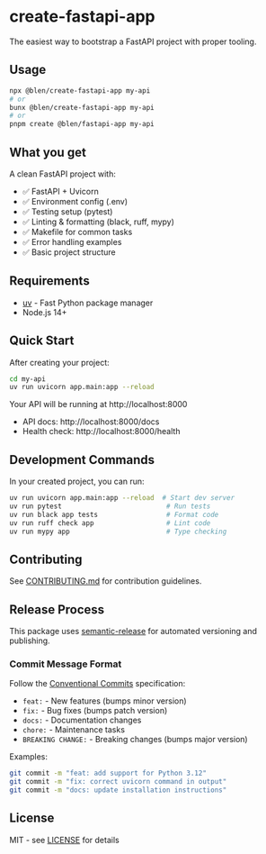 # create-fastapi-app

The easiest way to bootstrap a FastAPI project with proper tooling.

## Usage

```bash
npx @blen/create-fastapi-app my-api
# or
bunx @blen/create-fastapi-app my-api
# or
pnpm create @blen/fastapi-app my-api
```

## What you get

A clean FastAPI project with:
- ✅ FastAPI + Uvicorn
- ✅ Environment config (.env)
- ✅ Testing setup (pytest)
- ✅ Linting & formatting (black, ruff, mypy)
- ✅ Makefile for common tasks
- ✅ Error handling examples
- ✅ Basic project structure

## Requirements

- [uv](https://github.com/astral-sh/uv) - Fast Python package manager
- Node.js 14+

## Quick Start

After creating your project:

```bash
cd my-api
uv run uvicorn app.main:app --reload
```

Your API will be running at http://localhost:8000

- API docs: http://localhost:8000/docs
- Health check: http://localhost:8000/health

## Development Commands

In your created project, you can run:

```bash
uv run uvicorn app.main:app --reload  # Start dev server
uv run pytest                          # Run tests  
uv run black app tests                 # Format code
uv run ruff check app                  # Lint code
uv run mypy app                        # Type checking
```

## Contributing

See [CONTRIBUTING.md](CONTRIBUTING.md) for contribution guidelines.

## Release Process

This package uses [semantic-release](https://github.com/semantic-release/semantic-release) for automated versioning and publishing.

### Commit Message Format

Follow the [Conventional Commits](https://www.conventionalcommits.org/) specification:

- `feat:` - New features (bumps minor version)
- `fix:` - Bug fixes (bumps patch version)  
- `docs:` - Documentation changes
- `chore:` - Maintenance tasks
- `BREAKING CHANGE:` - Breaking changes (bumps major version)

Examples:
```bash
git commit -m "feat: add support for Python 3.12"
git commit -m "fix: correct uvicorn command in output"
git commit -m "docs: update installation instructions"
```

## License

MIT - see [LICENSE](LICENSE) for details